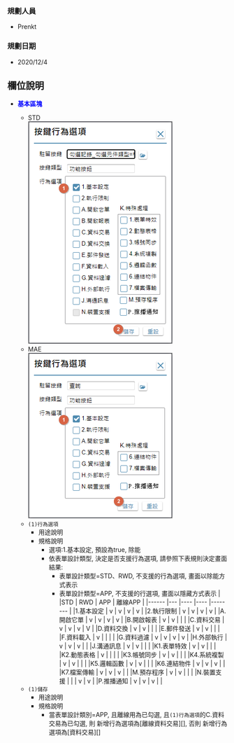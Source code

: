 ### <div id="user">規劃人員</div>
* Prenkt

### <div id="updatedate">規劃日期</div>
* 2020/12/4


## <div id="behavior-object-desc">欄位說明</div>
* <p id="fieldbreak1" style="color:blue;font-weight:bold">基本區塊</p>

    * STD</br>
        ![pic][image_fieldbreak1_STD]
    * MAE</br>
        ![pic][image_fieldbreak1_MAE]
    * `(1)行為選項`
        * 用途說明
        * 規格說明
            * 選項:1.基本設定, 預設為true, 除能
            * 依表單設計類型, 決定是否支援行為選項, 請參照下表規則決定畫面結果:
                * 表單設計類型=STD、RWD, 不支援的行為選項, 畫面以除能方式表示
                * 表單設計類型=APP, 不支援的行選項, 畫面以隱藏方式表示
                |       |STD | RWD | APP | 離線APP |
                |------ |--- |---- |---- |-------- |
                |1.基本設定       | v | v | v | v |
                |2.執行限制       | v | v | v | v |
                |A.開啟它單       | v | v | v | v |
                |B.開啟報表       | v | v |   |   |
                |C.資料交易       | v | v | v | V |
                |D.資料交換       | v | v |   |   |
                |E.郵件發送       | v | v |   |   |
                |F.資料載入       | v |   |   |   |
                |G.資料過濾       | v | v | v | v |
                |H.外部執行       | v | v | v |   |
                |J.溝通訊息       | v | v |   |   |
                |K1.表單特效      | v | v |   |   |
                |K2.動態表格      | v |   |   |   |
                |K3.帳號同步      | v | v |   |   |
                |K4.系統複製      | v | v |   |   |
                |K5.邏輯函數      | v | v |   |   |
                |K6.連結物件      | v | v | v |   |
                |K7.檔案傳輸      | v | v | v |   |
                |M.預存程序       | v | v |   |   |
                |N.裝置支援       |   |   | v | v |
                |P.推播通知       | v | v | v |   |
    * `(1)儲存`
        * 用途說明
        * 規格說明
            * 當表單設計類別=APP, 且離線用為已勾選, 且`(1)行為選項`的C.資料交易為已勾選, 則 新增行為選項為[離線資料交易][], 否則 新增行為選項為[資料交易][]


<!-- 圖片 -->
[image_fieldbreak1_STD]:attachment/ButtonBehavior_STD.png
[image_fieldbreak1_MAE]:attachment/ButtonBehavior_MAE.png
[image_ButtonBehavior_Supper]:attachment/ButtonBehavior_Supper.png


<!-- 超連結 -->
[link_baofflineport]:/BAOfflinePort/README
[lin_baport]:BAPort
